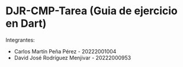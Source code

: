 # DJR-CMP-Tarea (Guia de ejercicio en Dart)
Integrantes:
- Carlos Martín Peña Pérez - 20222001004
- David José Rodríguez Menjivar - 20222000953
